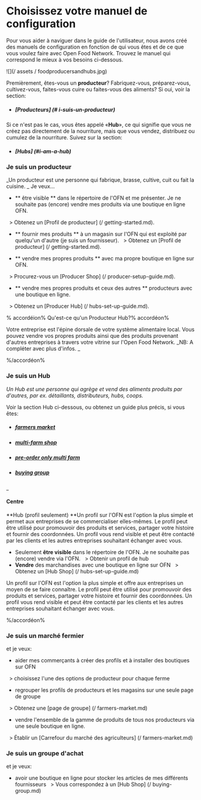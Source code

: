 # Choisissez votre manuel de configuration
Pour vous aider à naviguer dans le guide de l'utilisateur, nous avons créé des manuels de configuration en fonction de qui vous êtes et de ce que vous voulez faire avec Open Food Network. Trouvez le manuel qui correspond le mieux à vos besoins ci-dessous.

![](/ assets / foodproducersandhubs.jpg)

Premièrement, êtes-vous un **producteur**? Fabriquez-vous, préparez-vous, cultivez-vous, faites-vous cuire ou faites-vous des aliments? Si oui, voir la section:
* ##### [Producteurs] (# i-suis-un-producteur)

Si ce n'est pas le cas, vous êtes appelé «**Hub**», ce qui signifie que vous ne créez pas directement de la nourriture, mais que vous vendez, distribuez ou cumulez de la nourriture. Suivez sur la section:
* ##### [Hubs] (#i-am-a-hub)

### Je suis un producteur
_Un producteur est une personne qui fabrique, brasse, cultive, cuit ou fait la cuisine.
_
Je veux...

* ** être visible ** dans le répertoire de l'OFN et me présenter. Je ne souhaite pas (encore) vendre mes produits via une boutique en ligne OFN.

  > Obtenez un [Profil de producteur] (/ getting-started.md).
  
* ** fournir mes produits ** à un magasin sur l'OFN qui est exploité par quelqu'un d'autre (je suis un fournisseur).
  > Obtenez un [Profil de producteur] (/ getting-started.md).

* ** vendre mes propres produits ** avec ma propre boutique en ligne sur OFN.

  > Procurez-vous un [Producer Shop] (/ producer-setup-guide.md).

* ** vendre mes propres produits et ceux des autres ** producteurs avec une boutique en ligne.

  > Obtenez un [Producer Hub] (/ hubs-set-up-guide.md).

% accordéion% Qu'est-ce qu'un Producteur Hub?% accordéon%

Votre entreprise est l'épine dorsale de votre système alimentaire local. Vous pouvez vendre vos propres produits ainsi que des produits provenant d'autres entreprises à travers votre vitrine sur l'Open Food Network. _NB: A compléter avec plus d'infos. _

%/accordéon%

### Je suis un Hub
_Un Hub est une personne qui agrège et vend des aliments produits par d'autres, par ex. détaillants, distributeurs, hubs, coops._

Voir la section Hub ci-dessous,
ou obtenez un guide plus précis, si vous êtes:
* ##### [farmers market](#i-am-a-farmers-market)
* ##### [multi-farm shop](#i-am-a-farmers-market)
* ##### [pre-order only multi farm](#i-am-a-farmers-market)
* ##### [buying group](#i-am-a-buying-group)


_

#### Centre
**Hub (profil seulement)
**Un profil sur l'OFN est l'option la plus simple et permet aux entreprises de se commercialiser elles-mêmes. Le profil peut être utilisé pour promouvoir des produits et services, partager votre histoire et fournir des coordonnées. Un profil vous rend visible et peut être contacté par les clients et les autres entreprises souhaitant échanger avec vous.



* Seulement **être visible** dans le répertoire de l'OFN. Je ne souhaite pas (encore) vendre via l'OFN.
  > Obtenir un profil de hub
* **Vendre** des marchandises avec une boutique en ligne sur OFN
  > Obtenez un [Hub Shop] (/ hubs-set-up-guide.md)


Un profil sur l'OFN est l'option la plus simple et offre aux entreprises un moyen de se faire connaître. Le profil peut être utilisé pour promouvoir des produits et services, partager votre histoire et fournir des coordonnées. Un profil vous rend visible et peut être contacté par les clients et les autres entreprises souhaitant échanger avec vous.

%/accordéon%

### Je suis un marché fermier

et je veux:

* aider mes commerçants à créer des profils et à installer des boutiques sur OFN

  > choisissez l'une des options de producteur pour chaque ferme

* regrouper les profils de producteurs et les magasins sur une seule page de groupe

  > Obtenez une [page de groupe] (/ farmers-market.md)

* vendre l'ensemble de la gamme de produits de tous nos producteurs via une seule boutique en ligne.

  > Établir un [Carrefour du marché des agriculteurs] (/ farmers-market.md)

### Je suis un groupe d'achat

et je veux:

* avoir une boutique en ligne pour stocker les articles de mes différents fournisseurs
  > Vous correspondez à un [Hub Shop] (/ buying-group.md)
